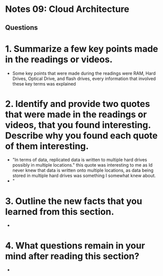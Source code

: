 # Notes 09: Cloud Architecture
## Questions
# 1. Summarize a few key points made in the readings or videos.
* Some key points that were made during the readings were RAM, Hard Drives, Optical Drive, and flash drives, every information that involved these key terms was explained
# 2. Identify and provide two quotes that were made in the readings or videos, that you found interesting. Describe why you found each quote of them interesting.
* "In terms of data, replicated data is written to multiple hard drives possibly in multiple locations." this quote was interesting to me as Id never knew that data is written onto multiple locations, as data being stored in multiple hard drives was something I somewhat knew about.
* "
# 3. Outline the new facts that you learned from this section.
*
# 4. What questions remain in your mind after reading this section?
* 

